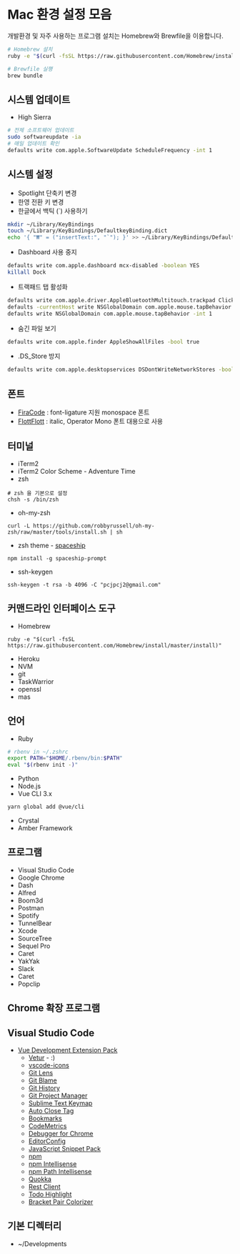 # Mac 환경 설정 모음

개발환경 및 자주 사용하는 프로그램 설치는 Homebrew와 Brewfile을 이용합니다.

```bash
# Homebrew 설치
ruby -e "$(curl -fsSL https://raw.githubusercontent.com/Homebrew/install/master/install)"

# Brewfile 실행
brew bundle
```

## 시스템 업데이트

  - High Sierra

```bash
# 전체 소프트웨어 업데이트
sudo softwareupdate -ia 
# 매일 업데이트 확인
defaults write com.apple.SoftwareUpdate ScheduleFrequency -int 1
```

## 시스템 설정

  - Spotlight 단축키 변경
  - 한영 전환 키 변경
  - 한글에서 백틱 (`) 사용하기
```bash
mkdir ~/Library/KeyBindings
touch ~/Library/KeyBindings/DefaultkeyBinding.dict
echo '{ "₩" = ("insertText:", "`"); }' >> ~/Library/KeyBindings/DefaultkeyBinding.dict
```

  - Dashboard 사용 중지 
```bash
defaults write com.apple.dashboard mcx-disabled -boolean YES 
killall Dock 
```

  - 트랙패드 탭 활성화
```bash
defaults write com.apple.driver.AppleBluetoothMultitouch.trackpad Clicking -bool true
defaults -currentHost write NSGlobalDomain com.apple.mouse.tapBehavior -int 1
defaults write NSGlobalDomain com.apple.mouse.tapBehavior -int 1
```

  - 숨긴 파일 보기
```bash
defaults write com.apple.finder AppleShowAllFiles -bool true
```
  
  - .DS_Store 방지
```bash
defaults write com.apple.desktopservices DSDontWriteNetworkStores -bool true
```

## 폰트

  - [FiraCode](https://github.com/tonsky/FiraCode) : font-ligature 지원 monospace 폰트
  - [FlottFlott](http://www.dafont.com/flottflott.font) : italic, Operator Mono 폰트 대용으로 사용


## 터미널

  - iTerm2
  - iTerm2 Color Scheme - Adventure Time
  - zsh
```
# zsh 을 기본으로 설정
chsh -s /bin/zsh
```
  - oh-my-zsh
```
curl -L https://github.com/robbyrussell/oh-my-zsh/raw/master/tools/install.sh | sh
```
  - zsh theme - [spaceship](https://github.com/denysdovhan/spaceship-zsh-theme)
```
npm install -g spaceship-prompt
```
  - ssh-keygen
```
ssh-keygen -t rsa -b 4096 -C "pcjpcj2@gmail.com"
```


## 커맨드라인 인터페이스 도구

  - Homebrew
```
ruby -e "$(curl -fsSL https://raw.githubusercontent.com/Homebrew/install/master/install)"
```
  - Heroku
  - NVM
  - git
  - TaskWarrior
  - openssl
  - mas


## 언어

  - Ruby
```bash
# rbenv in ~/.zshrc
export PATH="$HOME/.rbenv/bin:$PATH" 
eval "$(rbenv init -)"
```
  - Python 
  - Node.js
  - Vue CLI 3.x
```bash
yarn global add @vue/cli
```
  - Crystal
  - Amber Framework

## 프로그램
  
  - Visual Studio Code
  - Google Chrome
  - Dash
  - Alfred
  - Boom3d
  - Postman
  - Spotify
  - TunnelBear
  - Xcode
  - SourceTree
  - Sequel Pro
  - Caret
  - YakYak
  - Slack
  - Caret
  - Popclip


## Chrome 확장 프로그램

## Visual Studio Code

  - [Vue Development Extension Pack](https://marketplace.visualstudio.com/items?itemName=changjoo-park.vscode-vue-devpack)
    - [Vetur](https://marketplace.visualstudio.com/items?itemName=octref.vetur) - :)
    - [vscode-icons](https://marketplace.visualstudio.com/items?itemName=robertohuertasm.vscode-icons)
    - [Git Lens](https://marketplace.visualstudio.com/items?itemName=eamodio.gitlens)
    - [Git Blame](https://marketplace.visualstudio.com/items?itemName=waderyan.gitblame)
    - [Git History](https://marketplace.visualstudio.com/items?itemName=donjayamanne.githistory)
    - [Git Project Manager](https://marketplace.visualstudio.com/items?itemName=felipecaputo.git-project-manager)
    - [Sublime Text Keymap](https://marketplace.visualstudio.com/items?itemName=ms-vscode.sublime-keybindings)
    - [Auto Close Tag](https://marketplace.visualstudio.com/items?itemName=formulahendry.auto-close-tag)
    - [Bookmarks](https://marketplace.visualstudio.com/items?itemName=alefragnani.bookmarks)
    - [CodeMetrics](https://marketplace.visualstudio.com/items?itemName=kisstkondoros.vscode-codemetrics)
    - [Debugger for Chrome](https://marketplace.visualstudio.com/items?itemName=msjsdiag.debugger-for-chrome)
    - [EditorConfig](https://marketplace.visualstudio.com/items?itemName=EditorConfig.EditorConfig)
    - [JavaScript Snippet Pack](https://marketplace.visualstudio.com/items?itemName=xabikos.javascriptsnippets)
    - [npm](https://marketplace.visualstudio.com/items?itemName=eg2.vscode-npm-script)
    - [npm Intellisense](https://marketplace.visualstudio.com/items?itemName=christian-kohler.npm-intellisense)
    - [npm Path Intellisense](https://marketplace.visualstudio.com/items?itemName=christian-kohler.path-intellisense)
    - [Quokka](https://marketplace.visualstudio.com/items?itemName=WallabyJs.quokka-vscode)
    - [Rest Client](https://marketplace.visualstudio.com/items?itemName=humao.rest-client)
    - [Todo Highlight](https://marketplace.visualstudio.com/items?itemName=wayou.vscode-todo-highlight)
    - [Bracket Pair Colorizer](https://marketplace.visualstudio.com/items?itemName=CoenraadS.bracket-pair-colorizer)


## 기본 디렉터리
  - ~/Developments
